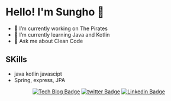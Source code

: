 Hello! I'm Sungho :wave:
===========


 - 🔭 I’m currently working on The Pirates
 - 🌱 I’m currently learning Java and Kotlin
 - 💬 Ask me about Clean Code

## SKills
 - java kotlin javascipt 
 - Spring, express, JPA


<div align=center>     
 
[![Tech Blog Badge](http://img.shields.io/badge/-Tech%20blog-black?style=flat-square&logo=github)](http://star-ho.github.io) [![twitter Badge](https://img.shields.io/badge/twitter-1DA1F2?logo=twitter&logoColor=white)](http://twitter.com/@starho20) [![Linkedin Badge](https://img.shields.io/badge/LinkedIn-1DA1F2?logo=LinkedIn&logoColor=white)](https://www.linkedin.com/in/starho/0)
 
</div>
